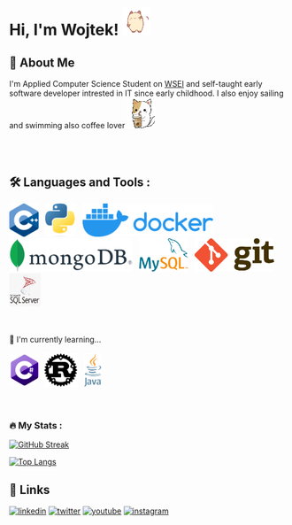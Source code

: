 
# Hi, I'm Wojtek! ![cat](./gifs/cat.gif)


## 🚀 About Me
I'm Applied Computer Science Student on [WSEI](https://wsei.edu.pl) and self-taught early software developer intrested in IT since early childhood. I also enjoy sailing and swimming also
coffee lover ![coffee](./gifs/coffee.gif)
<br><br><br>
<img src="https://komarev.com/ghpvc/?username=yatahu&style=flat-square&color=blue" alt=""/>

## :hammer_and_wrench: Languages and Tools :

<img src="./img/cpplogo.webp" style="height:60px;margin-right=5px;"> &nbsp;
<img src="./img/Python-logo-notext.svg.webp" style="height:60px;margin-right=5px; "> &nbsp;
<img src="./img/Docker_logo.svg.webp" style="height:60px;margin-right=5px; "> &nbsp;
<img src="./img/MongoDB_Logo.svg.webp" style="height:60px;margin-right=5px; "> &nbsp;
<img src="./img/MySQL_logo.svg.webp" style="height:60px;margin-right=5px; "> &nbsp;
<img src="./img/git.svg.webp" style="height:60px;margin-right=5px; "> &nbsp;
<img src="./img/mssql.webp" style="height:60px;margin-right=5px; "> &nbsp;
<br><br><br>

🧠 I'm currently learning...<br><br>
<img src="./img/csharp.webp" style="height:60px;margin-right=5px; ">&nbsp;
<img src="./img/Rust_programming_language_black_logo.svg.webp" style="height:60px;margin-right=5px; "> &nbsp;
<img src="./img/javalogo.webp" style="height:60px;margin-right=5px; "> &nbsp;
<br><br><br>

### :fire: My Stats :

[![GitHub Streak](http://github-readme-streak-stats.herokuapp.com?user=Yatahu&theme=dark)](https://git.io/streak-stats)

[![Top Langs](https://github-readme-stats.vercel.app/api?username=yatahu&show_icons=true&theme=dark)](https://github.com/anuraghazra/github-readme-stats)

## 🔗 Links
[![linkedin](https://img.shields.io/badge/linkedin-0A66C2?style=for-the-badge&logo=linkedin&logoColor=white)](https://www.linkedin.com/in/wojciech-szyjka-0a4133b8/)
[![twitter](https://img.shields.io/badge/twitter-1DA1F2?style=for-the-badge&logo=twitter&logoColor=white)](https://twitter.com/wojtek_szyjka)
[![youtube](https://img.shields.io/badge/youtube-FF0000?style=for-the-badge&logo=youtube&logoColor=white)](https://www.youtube.com/channel/UCn7hP7sCSNAV0LN7H-j7ESg)
[![instagram](https://img.shields.io/badge/instagram-833AB4?style=for-the-badge&logo=instagram&logoColor=white)](https://www.youtube.com/channel/UCn7hP7sCSNAV0LN7H-j7ESg)

